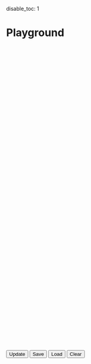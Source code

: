 disable_toc: 1

# Playground

<script src="https://unpkg.com/blockly/blockly.min.js"></script>
<script src="../../scripts/blockly_generator.js"></script>

<div id="blockly_div" style="height: 800px; width: 100%;"></div>

<p>
    <button onclick="update_code()">Update</button>
    <button onclick="save()">Save</button>
    <button onclick="load()">Load</button>
    <button onclick="clear()">Clear</button>
</p>

<div style="display: flex">
    <div class="alpha_checkered" id="lottie_player"  style="width: 50%; height: 512px"></div>
    <pre style="margin: 0; width: 50%;"><code id="blockly_output"></code></pre>
</div>

</div>

<script>
var options = {
  comments: true,
  toolbox: lottie_toolbox,
  media: 'https://unpkg.com/blockly/media/',
};

var workspace = Blockly.inject("blockly_div", options);
var generator = new BlockyJsonGenerator();
var anim = null;

function save()
{
    var xml = Blockly.Xml.workspaceToDom(Blockly.mainWorkspace);
    localStorage.setItem("blockly_lottie", Blockly.Xml.domToText(xml));
}

function load()
{
    Blockly.mainWorkspace.clear();
    var xml = Blockly.Xml.textToDom(localStorage.getItem("blockly_lottie"));
    Blockly.Xml.domToWorkspace(xml, Blockly.mainWorkspace);
    update_code();
}

function clear()
{
    Blockly.mainWorkspace.clear();
}

function update_code()
{
    var top_block = workspace.getTopBlocks()[0];
    var json = {};
    if ( top_block !== undefined )
        json = generator.block_to_json(top_block);

    document.getElementById("blockly_output").innerText = JSON.stringify(json, null, 4);


    var anim_data = {
        container: document.getElementById('lottie_player'),
        renderer: 'svg',
        loop: true,
        autoplay: true,
        animationData: json
    };

    if ( anim != null )
    {
        anim.destroy();
        anim = null;
    }

    anim = bodymovin.loadAnimation(anim_data);
}

load();

</script>

